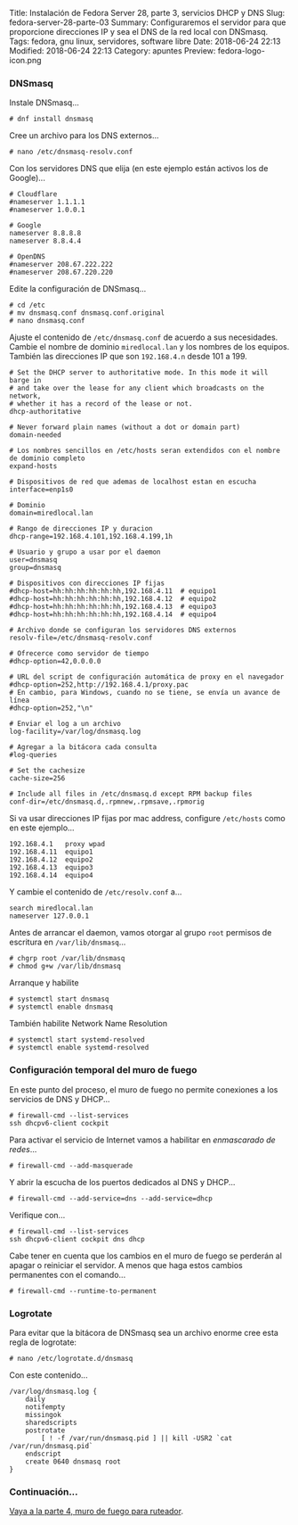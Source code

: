 Title: Instalación de Fedora Server 28, parte 3, servicios DHCP y DNS
Slug: fedora-server-28-parte-03
Summary: Configuraremos el servidor para que proporcione direcciones IP y sea el DNS de la red local con DNSmasq.
Tags: fedora, gnu linux, servidores, software libre
Date: 2018-06-24 22:13
Modified: 2018-06-24 22:13
Category: apuntes
Preview: fedora-logo-icon.png


### DNSmasq

Instale DNSmasq...

    # dnf install dnsmasq

Cree un archivo para los DNS externos...

    # nano /etc/dnsmasq-resolv.conf

Con los servidores DNS que elija (en este ejemplo están activos los de Google)...

    # Cloudflare
    #nameserver 1.1.1.1
    #nameserver 1.0.0.1

    # Google
    nameserver 8.8.8.8
    nameserver 8.8.4.4

    # OpenDNS
    #nameserver 208.67.222.222
    #nameserver 208.67.220.220

Edite la configuración de DNSmasq...

    # cd /etc
    # mv dnsmasq.conf dnsmasq.conf.original
    # nano dnsmasq.conf

Ajuste el contenido de `/etc/dnsmasq.conf` de acuerdo a sus necesidades.
Cambie el nombre de dominio `miredlocal.lan` y los nombres de los equipos.
También las direcciones IP que son `192.168.4.n` desde 101 a 199.

    # Set the DHCP server to authoritative mode. In this mode it will barge in
    # and take over the lease for any client which broadcasts on the network,
    # whether it has a record of the lease or not.
    dhcp-authoritative

    # Never forward plain names (without a dot or domain part)
    domain-needed

    # Los nombres sencillos en /etc/hosts seran extendidos con el nombre de dominio completo
    expand-hosts

    # Dispositivos de red que ademas de localhost estan en escucha
    interface=enp1s0

    # Dominio
    domain=miredlocal.lan

    # Rango de direcciones IP y duracion
    dhcp-range=192.168.4.101,192.168.4.199,1h

    # Usuario y grupo a usar por el daemon
    user=dnsmasq
    group=dnsmasq

    # Dispositivos con direcciones IP fijas
    #dhcp-host=hh:hh:hh:hh:hh:hh,192.168.4.11  # equipo1
    #dhcp-host=hh:hh:hh:hh:hh:hh,192.168.4.12  # equipo2
    #dhcp-host=hh:hh:hh:hh:hh:hh,192.168.4.13  # equipo3
    #dhcp-host=hh:hh:hh:hh:hh:hh,192.168.4.14  # equipo4

    # Archivo donde se configuran los servidores DNS externos
    resolv-file=/etc/dnsmasq-resolv.conf

    # Ofrecerce como servidor de tiempo
    #dhcp-option=42,0.0.0.0

    # URL del script de configuración automática de proxy en el navegador
    #dhcp-option=252,http://192.168.4.1/proxy.pac
    # En cambio, para Windows, cuando no se tiene, se envía un avance de línea
    #dhcp-option=252,"\n"

    # Enviar el log a un archivo
    log-facility=/var/log/dnsmasq.log

    # Agregar a la bitácora cada consulta
    #log-queries

    # Set the cachesize
    cache-size=256

    # Include all files in /etc/dnsmasq.d except RPM backup files
    conf-dir=/etc/dnsmasq.d,.rpmnew,.rpmsave,.rpmorig

Si va usar direcciones IP fijas por mac address, configure `/etc/hosts` como en este ejemplo...

    192.168.4.1   proxy wpad
    192.168.4.11  equipo1
    192.168.4.12  equipo2
    192.168.4.13  equipo3
    192.168.4.14  equipo4

Y cambie el contenido de `/etc/resolv.conf` a...

    search miredlocal.lan
    nameserver 127.0.0.1

Antes de arrancar el daemon, vamos otorgar al grupo `root` permisos de escritura en `/var/lib/dnsmasq`...

    # chgrp root /var/lib/dnsmasq
    # chmod g+w /var/lib/dnsmasq

Arranque y habilite

    # systemctl start dnsmasq
    # systemctl enable dnsmasq

También habilite Network Name Resolution

    # systemctl start systemd-resolved
    # systemctl enable systemd-resolved

### Configuración temporal del muro de fuego

En este punto del proceso, el muro de fuego no permite conexiones a los servicios de DNS y DHCP...

    # firewall-cmd --list-services
    ssh dhcpv6-client cockpit

Para activar el servicio de Internet vamos a habilitar en *enmascarado de redes*...

    # firewall-cmd --add-masquerade

Y abrir la escucha de los puertos dedicados al DNS y DHCP...

    # firewall-cmd --add-service=dns --add-service=dhcp

Verifique con...

    # firewall-cmd --list-services
    ssh dhcpv6-client cockpit dns dhcp

Cabe tener en cuenta que los cambios en el muro de fuego se perderán al apagar o reiniciar el servidor. A menos que haga estos cambios permanentes con el comando...

    # firewall-cmd --runtime-to-permanent

### Logrotate

Para evitar que la bitácora de DNSmasq sea un archivo enorme cree esta regla de logrotate:

    # nano /etc/logrotate.d/dnsmasq

Con este contenido...

    /var/log/dnsmasq.log {
        daily
        notifempty
        missingok
        sharedscripts
        postrotate
            [ ! -f /var/run/dnsmasq.pid ] || kill -USR2 `cat /var/run/dnsmasq.pid`
        endscript
        create 0640 dnsmasq root
    }

### Continuación...

[Vaya a la parte 4, muro de fuego para ruteador]({filename}/apuntes/fedora-server-28-parte-04/fedora-server-28-parte-04.md).
